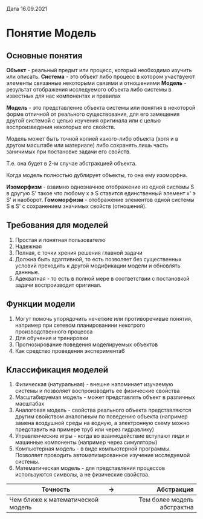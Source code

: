 Дата 16.09.2021

# Понятие **Модель**

## Основные понятия

**Объект** - реальный предмт или процесс, который необходимо изучить или описать. 
**Система** - это объект либо процесс в котором участвуеют элементы связанные некоторыми связями и отношениями
**Модель** - результат отображения исследуемого объекта либо системы в известных для нас компонентах и правилах

**Модель** - это представление объекта системы или понятия в некоторой форме отличной от реального существования, для его замещения другой системой с целью изучения оригинала или с целью воспроизведения некоторых его свойств. 

Модель может быть точной копией какого-либо объекта (хотя и в другом  масштабе или материале) либо сохранять лишь часть заничимых при постановке задачи его свойств. 

Т.е. она будет в 2-м случае абстракцией объекта. 

Когда модель полностью дублирует объекты, то она ему изоморфна. 

**Изоморфизм** - взаимно однозначное отображение из одной системы S  в другую S' такое что любому  x э S ставится единственный элемент x' э S' и наоборот. 
**Гомоморфизм** - отображение элементов одной системы S в S' с сохранением значимых свойств (отношений). 

## Требования для моделей

1. Простая и понятная пользователю
2. Надежная
3. Полная, с точки хрения решения главной задачи
4. Должна быть адаптивной, то есть позволяет без существенных условий преходить к другой модификации модели и обновлять даннные. 
5. Адекватная - то есть в полной мере в соответствии с постановкой задачи воспроизводит оригинал.

## Функции модели

1. Могут помочь упорядочить нечеткие или противоречивые понятия, например при сетевом планированини некотрого производственного процесса
2. Для обучения и тренировки
3. Прогнозирование поведения моделируемых объектов
4. Как средство проведения эксперимента6

## Классификация моделей

1. Физическая (натуральная) - внешне напоминает изучаемую системы и позволяет воспроизводить ее физические свойства
2. Масштабируемая модель - может представлять объект в различных масштабах
3. Аналоговая модель - свойства реального объекта представляются другим свойством аналогиным по поведению объекта (например замена воздушной среды на водную, а электронную схему можно представить на примере труб или через гидравлику)
4. Управленческие игры - когда во взаимодействие вступают лиди и машинные компоненты (например через симуляторы)
5. Компьютерная модель - в виде компьютерной программы. Позволяет проводить автоматизированное изучение исследуемой системы. 
6. Математическая модель - для представления процессов используются символы, а не физические свойства. 

| Точность       | ->               | Абстракция |
| ------------- |:------------------:| -----:|
| Чем ближе к математической модель    |   |Тем более модель абстрактна  |
